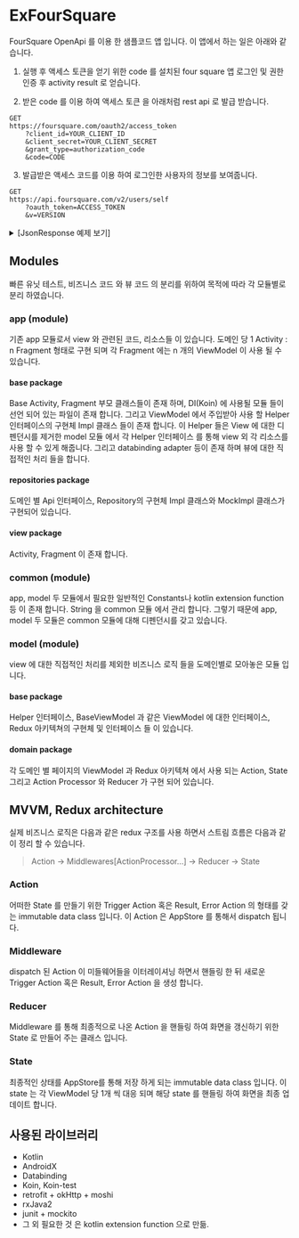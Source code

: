 # ExFourSquare

FourSquare OpenApi 를 이용 한 샘플코드 앱 입니다. 이 앱에서 하는 일은 아래와 같습니다. 

1. 실행 후 액세스 토큰을 얻기 위한 code 를 설치된 four square 앱 로그인 및 권한 인증 후 activity result 로 얻습니다.

2. 받은 code 를 이용 하여 액세스 토큰 을 아래처럼 rest api 로 발급 받습니다. 
```
GET
https://foursquare.com/oauth2/access_token
    ?client_id=YOUR_CLIENT_ID
    &client_secret=YOUR_CLIENT_SECRET
    &grant_type=authorization_code
    &code=CODE
```

3. 발급받은 액세스 코드를 이용 하여 로그인한 사용자의 정보를 보여줍니다. 
```
GET
https://api.foursquare.com/v2/users/self
    ?oauth_token=ACCESS_TOKEN
    &v=VERSION
```

<details><summary>[JsonResponse 예제 보기]</summary>
<p>
  
```
{
    "meta": {
        "code": 200,
        "requestId": "5dcdbef7660a9f0028f5e8d2"
    },
    "notifications": [
        {
            "type": "notificationTray",
            "item": {
                "unreadCount": 0
            }
        }
    ],
    "response": {
        "user": {
            "id": "565712862",
            "firstName": "성우",
            "lastName": "강",
            "gender": "none",
            "relationship": "self",
            "canonicalUrl": "https://foursquare.com/user/565712862",
            "photo": {
                "prefix": "https://fastly.4sqi.net/img/user/",
                "suffix": "/565712862_LTwgmIww_VBmD_KJivEZIApjR7Ni-j_jR5OkA50aWSL65G5lKZZ4-QfW0odVwJiyGuB2Vp8Vg.jpg"
            },
            "friends": {
                "count": 0,
                "groups": [
                    {
                        "type": "friends",
                        "name": "Mutual friends",
                        "count": 0,
                        "items": []
                    },
                    {
                        "type": "others",
                        "name": "Other friends",
                        "count": 0,
                        "items": []
                    }
                ]
            },
            "birthday": 486864000,
            "tips": {
                "count": 0
            },
            "homeCity": "Seoul, Seoul",
            "bio": "",
            "contact": {
                "verifiedPhone": "false",
                "email": "burkdog@naver.com"
            },
            "photos": {
                "count": 0,
                "items": []
            },
            "checkinPings": "off",
            "pings": false,
            "type": "user",
            "mayorships": {
                "count": 0,
                "items": []
            },
            "checkins": {
                "count": 4,
                "items": [
                    {
                        "id": "5dcd8af59ee69b00076614ac",
                        "createdAt": 1573751541,
                        "type": "checkin",
                        "private": true,
                        "visibility": "private",
                        "timeZoneOffset": 540,
                        "editableUntil": 1573837941000,
                        "venue": {
                            "id": "5b80a13d78782c002ce62cf0",
                            "name": "Starbucks Reserve (스타벅스 리저브)",
                            "location": {
                                "address": "송파구 송파대로 201",
                                "crossStreet": "문정법원로R점",
                                "lat": 37.487411568126376,
                                "lng": 127.11880628085092,
                                "labeledLatLngs": [
                                    {
                                        "label": "display",
                                        "lat": 37.487411568126376,
                                        "lng": 127.11880628085092
                                    }
                                ],
                                "postalCode": "05854",
                                "cc": "KR",
                                "city": "Seoul",
                                "state": "Seoul",
                                "country": "South Korea",
                                "formattedAddress": [
                                    "송파구 송파대로 201 (문정법원로R점)",
                                    "문정2동",
                                    "송파구",
                                    "서울특별시",
                                    "05854"
                                ]
                            },
                            "categories": [
                                {
                                    "id": "4bf58dd8d48988d1e0931735",
                                    "name": "Coffee Shop",
                                    "pluralName": "Coffee Shops",
                                    "shortName": "Coffee Shop",
                                    "icon": {
                                        "prefix": "https://ss3.4sqi.net/img/categories_v2/food/coffeeshop_",
                                        "suffix": ".png"
                                    },
                                    "primary": true
                                }
                            ],
                            "like": false
                        },
                        "likes": {
                            "count": 0,
                            "groups": []
                        },
                        "like": false,
                        "isMayor": false,
                        "photos": {
                            "count": 0,
                            "items": []
                        },
                        "posts": {
                            "count": 0,
                            "textCount": 0
                        },
                        "comments": {
                            "count": 0
                        },
                        "source": {
                            "name": "Foursquare for Android",
                            "url": "https://foursquare.com/download/#/android"
                        }
                    }
                ]
            },
            "requests": {
                "count": 0
            },
            "lists": {
                "count": 4,
                "groups": [
                    {
                        "type": "created",
                        "count": 1,
                        "items": [
                            {
                                "id": "5dcd8bdeabe9110006c5ec59",
                                "name": "임시 목록",
                                "description": "ㅇㅇㅇㅇㅇㅇㅇㅇ",
                                "editable": true,
                                "public": true,
                                "collaborative": false,
                                "url": "/user/565712862/list/%EC%9E%84%EC%8B%9C-%EB%AA%A9%EB%A1%9D",
                                "canonicalUrl": "https://foursquare.com/user/565712862/list/%EC%9E%84%EC%8B%9C-%EB%AA%A9%EB%A1%9D",
                                "createdAt": 1573751774,
                                "updatedAt": 1573751784,
                                "photo": {
                                    "id": "55dff7e3498edc6aff1b3339",
                                    "createdAt": 1440741347,
                                    "prefix": "https://fastly.4sqi.net/img/general/",
                                    "suffix": "/18752869_LYEnmRfLN-3R5CymQdBMi35XuY4G-JOH6irNqoJEDcI.jpg",
                                    "width": 1920,
                                    "height": 1440,
                                    "user": {
                                        "id": "18752869",
                                        "firstName": "yk",
                                        "gender": "none",
                                        "photo": {
                                            "prefix": "https://fastly.4sqi.net/img/user/",
                                            "suffix": "/18752869-5FJLTMDYEMKMQDVS.jpg"
                                        }
                                    },
                                    "visibility": "public"
                                },
                                "followers": {
                                    "count": 0
                                },
                                "listItems": {
                                    "count": 2
                                }
                            }
                        ]
                    },
                    {
                        "type": "followed",
                        "count": 1,
                        "items": []
                    },
                    {
                        "type": "yours",
                        "count": 2,
                        "items": [
                            {
                                "id": "565712862/todos",
                                "name": "My Saved Places",
                                "description": "",
                                "type": "todos",
                                "editable": true,
                                "public": true,
                                "collaborative": false,
                                "url": "/user/565712862/list/todos",
                                "canonicalUrl": "https://foursquare.com/user/565712862/list/todos",
                                "listItems": {
                                    "count": 7
                                }
                            },
                            {
                                "id": "565712862/venuelikes",
                                "name": "My Liked Places",
                                "description": "",
                                "type": "likes",
                                "editable": true,
                                "public": true,
                                "collaborative": false,
                                "url": "/user/565712862/list/venuelikes",
                                "canonicalUrl": "https://foursquare.com/user/565712862/list/venuelikes",
                                "listItems": {
                                    "count": 0
                                }
                            }
                        ]
                    }
                ]
            },
            "blockedStatus": "none",
            "createdAt": 1573573116,
            "lenses": [],
            "referralId": "u-565712862"
        }
    }
}
```

</p>
</details>


## Modules 
빠른 유닛 테스트, 비즈니스 코드 와 뷰 코드 의 분리를 위하여 목적에 따라 각 모듈별로 분리 하였습니다. 

### app (module)
기존 app 모듈로서 view 와 관련된 코드, 리소스들 이 있습니다. 도메인 당 1 Activity : n Fragment 형태로 구현 되며 각 Fragment 에는 n 개의 ViewModel 이 사용 될 수 있습니다. 

#### base package
Base Activity, Fragment 부모 클래스들이 존재 하며, DI(Koin) 에 사용될 모듈 들이 선언 되어 있는 파일이 존재 합니다. 그리고 ViewModel 에서 주입받아 사용 할 Helper 인터페이스의 구현체 Impl 클래스 들이 존재 합니다. 이 Helper 들은 View 에 대한 디펜던시를 제거한 model 모듈 에서 각 Helper 인터페이스 를 통해 view 외 각 리소스를 사용 할 수 있게 해줍니다. 
그리고 databinding adapter 등이 존재 하며 뷰에 대한 직접적인 처리 들을 합니다. 

#### repositories package
도메인 별 Api 인터페이스, Repository의 구현체 Impl 클래스와 MockImpl 클래스가 구현되어 있습니다. 

#### view package
Activity, Fragment 이 존재 합니다. 

### common (module)
app, model 두 모듈에서 필요한 일반적인 Constants나 kotlin extension function 등 이 존재 합니다. String 을 common 모듈 에서 관리 합니다. 그렇기 때문에 app, model 두 모듈은 common 모듈에 대해 디펜던시를 갖고 있습니다. 

### model (module)
view 에 대한 직접적인 처리를 제외한 비즈니스 로직 들을 도메인별로 모아놓은 모듈 입니다. 

#### base package
Helper 인터페이스, BaseViewModel 과 같은 ViewModel 에 대한 인터페이스, Redux 아키텍쳐의 구현체 및 인터페이스 들 이 있습니다. 

#### domain package
각 도메인 별 페이지의 ViewModel 과 Redux 아키텍쳐 에서 사용 되는 Action, State 그리고 Action Processor 와 Reducer 가 구현 되어 있습니다. 

## MVVM, Redux architecture
실제 비즈니스 로직은 다음과 같은 redux 구조를 사용 하면서 스트림 흐름은 다음과 같이 정리 할 수 있습니다. 

> Action -> Middlewares[ActionProcessor...] -> Reducer -> State

### Action
어떠한 State 를 만들기 위한 Trigger Action 혹은 Result, Error Action 의 형태를 갖는 immutable data class 입니다. 이 Action 은 AppStore 를 통해서 dispatch 됩니다. 

### Middleware 
dispatch 된 Action 이 미들웨어들을 이터레이셔닝 하면서 핸들링 한 뒤 새로운 Trigger Action 혹은 Result, Error Action 을 생성 합니다. 

### Reducer
Middleware 를 통해 최종적으로 나온 Action 을 핸들링 하여 화면을 갱신하기 위한 State 로 만들어 주는 클래스 입니다. 

### State 
최종적인 상태를 AppStore를 통해 저장 하게 되는 immutable data class 입니다. 이 state 는 각 ViewModel 당 1개 씩 대응 되며 해당 state 를 핸들링 하여 화면을 최종 업데이트 합니다. 

## 사용된 라이브러리 
- Kotlin
- AndroidX
- Databinding
- Koin, Koin-test
- retrofit + okHttp + moshi
- rxJava2
- junit + mockito
- 그 외 필요한 것 은 kotlin extension function 으로 만듦. 
